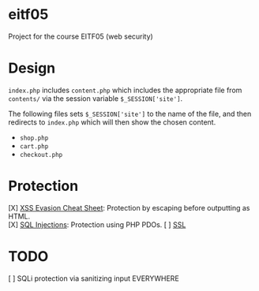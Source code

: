 eitf05
======

Project for the course EITF05 (web security)


Design
======

`index.php` includes `content.php` which includes the appropriate file from `contents/` via the session variable `$_SESSION['site']`.

The following files sets `$_SESSION['site']` to the name of the file, and then redirects to `index.php` which will then show the chosen content.

* `shop.php`
* `cart.php`
* `checkout.php`

Protection
====
[X] [XSS Evasion Cheat Sheet](https://www.owasp.org/index.php/XSS_Filter_Evasion_Cheat_Sheet): Protection by escaping before outputting as HTML.  
[X] [SQL Injections](https://www.owasp.org/index.php/SQL_Injection_Prevention_Cheat_Sheet): Protection using PHP PDOs.
[ ] [SSL](https://konklone.com/post/switch-to-https-now-for-free)

TODO
====

[ ] SQLi protection via sanitizing input EVERYWHERE
